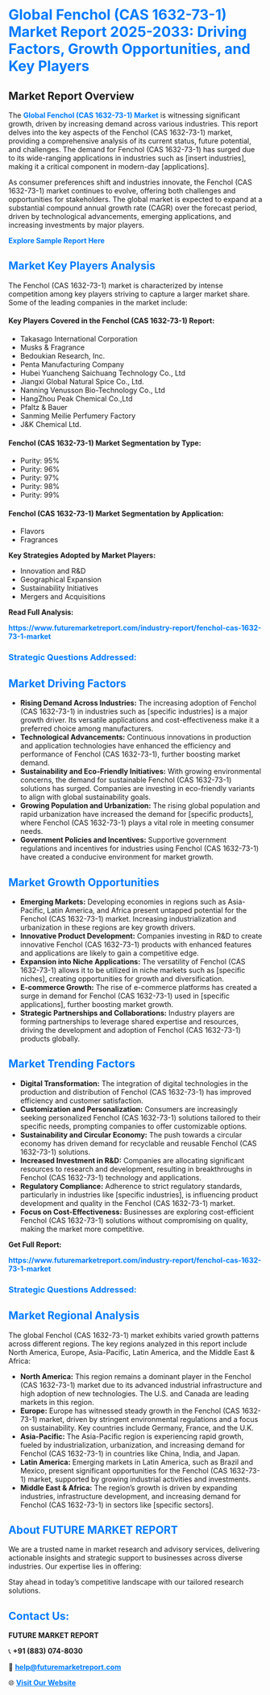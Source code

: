 <h1 style="color: #007BFF;">Global Fenchol (CAS 1632-73-1) Market Report 2025-2033: Driving Factors, Growth Opportunities, and Key Players</h1>

<section id="overview">
<h2>Market Report Overview</h2>
<p>The <a href="https://www.futuremarketreport.com/industry-report/fenchol-cas-1632-73-1-market" style="color: #007BFF; text-decoration: none;"><strong>Global Fenchol (CAS 1632-73-1) Market</strong></a> is witnessing significant growth, driven by increasing demand across various industries. This report delves into the key aspects of the Fenchol (CAS 1632-73-1) market, providing a comprehensive analysis of its current status, future potential, and challenges. The demand for Fenchol (CAS 1632-73-1) has surged due to its wide-ranging applications in industries such as [insert industries], making it a critical component in modern-day [applications].</p>
<p>As consumer preferences shift and industries innovate, the Fenchol (CAS 1632-73-1) market continues to evolve, offering both challenges and opportunities for stakeholders. The global market is expected to expand at a substantial compound annual growth rate (CAGR) over the forecast period, driven by technological advancements, emerging applications, and increasing investments by major players.</p>
</section>

<section id="overview">
<p><a href="https://www.futuremarketreport.com/request-sample/reportId=86081" style="color: #007BFF; text-decoration: none;"><strong>Explore Sample Report Here</strong></a></p>
</section>

<section id="key-players">
<h2 style="color: #007BFF;">Market Key Players Analysis</h2>
<p>The Fenchol (CAS 1632-73-1) market is characterized by intense competition among key players striving to capture a larger market share. Some of the leading companies in the market include:</p>
<h4>Key Players Covered in the Fenchol (CAS 1632-73-1) Report:</h4>
<ul><li>Takasago International Corporation</li><li>Musks &amp; Fragrance</li><li>Bedoukian Research, Inc.</li><li>Penta Manufacturing Company</li><li>Hubei Yuancheng Saichuang Technology Co., Ltd</li><li>Jiangxi Global Natural Spice Co., Ltd.</li><li>Nanning Venusson Bio-Technology Co., Ltd</li><li>HangZhou Peak Chemical Co.,Ltd</li><li>Pfaltz &amp; Bauer</li><li>Sanming Meilie Perfumery Factory</li><li>J&amp;K Chemical Ltd.</li></ul>
<h4>Fenchol (CAS 1632-73-1) Market Segmentation by Type:</h4>
<ul><li>Purity: 95%</li><li>Purity: 96%</li><li>Purity: 97%</li><li>Purity: 98%</li><li>Purity: 99%</li></ul>

<h4>Fenchol (CAS 1632-73-1) Market Segmentation by Application:</h4>
<ul><li>Flavors</li><li>Fragrances</li></ul>
<p><strong>Key Strategies Adopted by Market Players:</strong></p>
<ul>
<li>Innovation and R&D</li>
<li>Geographical Expansion</li>
<li>Sustainability Initiatives</li>
<li>Mergers and Acquisitions</li>
</ul>
</section>

<section>
<p><strong>Read Full Analysis: </strong></p><a href="https://www.futuremarketreport.com/industry-report/fenchol-cas-1632-73-1-market" style="color: #007BFF; text-decoration: none;"><strong>https://www.futuremarketreport.com/industry-report/fenchol-cas-1632-73-1-market</strong></a>
<h3 style="color: #007BFF;">Strategic Questions Addressed:</h3>
</section>

<section id="driving-factors">
<h2 style="color: #007BFF;">Market Driving Factors</h2>
<ul>
<li><strong>Rising Demand Across Industries:</strong> The increasing adoption of Fenchol (CAS 1632-73-1) in industries such as [specific industries] is a major growth driver. Its versatile applications and cost-effectiveness make it a preferred choice among manufacturers.</li>
<li><strong>Technological Advancements:</strong> Continuous innovations in production and application technologies have enhanced the efficiency and performance of Fenchol (CAS 1632-73-1), further boosting market demand.</li>
<li><strong>Sustainability and Eco-Friendly Initiatives:</strong> With growing environmental concerns, the demand for sustainable Fenchol (CAS 1632-73-1) solutions has surged. Companies are investing in eco-friendly variants to align with global sustainability goals.</li>
<li><strong>Growing Population and Urbanization:</strong> The rising global population and rapid urbanization have increased the demand for [specific products], where Fenchol (CAS 1632-73-1) plays a vital role in meeting consumer needs.</li>
<li><strong>Government Policies and Incentives:</strong> Supportive government regulations and incentives for industries using Fenchol (CAS 1632-73-1) have created a conducive environment for market growth.</li>
</ul>
</section>

<section id="growth-opportunities">
<h2 style="color: #007BFF;">Market Growth Opportunities</h2>
<ul>
<li><strong>Emerging Markets:</strong> Developing economies in regions such as Asia-Pacific, Latin America, and Africa present untapped potential for the Fenchol (CAS 1632-73-1) market. Increasing industrialization and urbanization in these regions are key growth drivers.</li>
<li><strong>Innovative Product Development:</strong> Companies investing in R&D to create innovative Fenchol (CAS 1632-73-1) products with enhanced features and applications are likely to gain a competitive edge.</li>
<li><strong>Expansion into Niche Applications:</strong> The versatility of Fenchol (CAS 1632-73-1) allows it to be utilized in niche markets such as [specific niches], creating opportunities for growth and diversification.</li>
<li><strong>E-commerce Growth:</strong> The rise of e-commerce platforms has created a surge in demand for Fenchol (CAS 1632-73-1) used in [specific applications], further boosting market growth.</li>
<li><strong>Strategic Partnerships and Collaborations:</strong> Industry players are forming partnerships to leverage shared expertise and resources, driving the development and adoption of Fenchol (CAS 1632-73-1) products globally.</li>
</ul>
</section>

<section id="trending-factors">
<h2 style="color: #007BFF;">Market Trending Factors</h2>
<ul>
<li><strong>Digital Transformation:</strong> The integration of digital technologies in the production and distribution of Fenchol (CAS 1632-73-1) has improved efficiency and customer satisfaction.</li>
<li><strong>Customization and Personalization:</strong> Consumers are increasingly seeking personalized Fenchol (CAS 1632-73-1) solutions tailored to their specific needs, prompting companies to offer customizable options.</li>
<li><strong>Sustainability and Circular Economy:</strong> The push towards a circular economy has driven demand for recyclable and reusable Fenchol (CAS 1632-73-1) solutions.</li>
<li><strong>Increased Investment in R&D:</strong> Companies are allocating significant resources to research and development, resulting in breakthroughs in Fenchol (CAS 1632-73-1) technology and applications.</li>
<li><strong>Regulatory Compliance:</strong> Adherence to strict regulatory standards, particularly in industries like [specific industries], is influencing product development and quality in the Fenchol (CAS 1632-73-1) market.</li>
<li><strong>Focus on Cost-Effectiveness:</strong> Businesses are exploring cost-efficient Fenchol (CAS 1632-73-1) solutions without compromising on quality, making the market more competitive.</li>
</ul>
</section>

<section>
<p><strong>Get Full Report: </strong></p><a href="https://www.futuremarketreport.com/industry-report/fenchol-cas-1632-73-1-market" style="color: #007BFF; text-decoration: none;"><strong>https://www.futuremarketreport.com/industry-report/fenchol-cas-1632-73-1-market</strong></a>
<h3 style="color: #007BFF;">Strategic Questions Addressed:</h3>
</section>


<section id="regional-analysis">
<h2 style="color: #007BFF;">Market Regional Analysis</h2>
<p>The global Fenchol (CAS 1632-73-1) market exhibits varied growth patterns across different regions. The key regions analyzed in this report include North America, Europe, Asia-Pacific, Latin America, and the Middle East & Africa:</p>
<ul>
<li><strong>North America:</strong> This region remains a dominant player in the Fenchol (CAS 1632-73-1) market due to its advanced industrial infrastructure and high adoption of new technologies. The U.S. and Canada are leading markets in this region.</li>
<li><strong>Europe:</strong> Europe has witnessed steady growth in the Fenchol (CAS 1632-73-1) market, driven by stringent environmental regulations and a focus on sustainability. Key countries include Germany, France, and the U.K.</li>
<li><strong>Asia-Pacific:</strong> The Asia-Pacific region is experiencing rapid growth, fueled by industrialization, urbanization, and increasing demand for Fenchol (CAS 1632-73-1) in countries like China, India, and Japan.</li>
<li><strong>Latin America:</strong> Emerging markets in Latin America, such as Brazil and Mexico, present significant opportunities for the Fenchol (CAS 1632-73-1) market, supported by growing industrial activities and investments.</li>
<li><strong>Middle East & Africa:</strong> The region’s growth is driven by expanding industries, infrastructure development, and increasing demand for Fenchol (CAS 1632-73-1) in sectors like [specific sectors].</li>
</ul>
</section>

<footer>
<h2 style="color: #007BFF;">About FUTURE MARKET REPORT</h2>
<p>We are a trusted name in market research and advisory services, delivering actionable insights and strategic support to businesses across diverse industries. Our expertise lies in offering:</p>

<p>Stay ahead in today’s competitive landscape with our tailored research solutions.</p>

<h2 style="color: #007BFF;">Contact Us:</h2>
<p><strong>FUTURE MARKET REPORT</strong></p>
<p>📞 <strong>+91 (883) 074-8030</strong></p>
<p>📧 <strong><a href="mailto:help@futuremarketreport.com" style="color: #007BFF;">help@futuremarketreport.com</a></strong></p>
<p>🌐 <strong><a href="https://www.futuremarketreport.com/" style="color: #007BFF;">Visit Our Website</a></strong></p>
</footer>